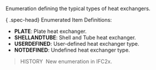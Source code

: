 ﻿Enumeration defining the typical types of heat exchangers.

{ .spec-head}
Enumerated Item Definitions:

* **PLATE**: Plate heat exchanger.
* **SHELLANDTUBE**: Shell and Tube heat exchanger.
* **USERDEFINED**: User-defined heat exchanger type.
* **NOTDEFINED**: Undefined heat exchanger type.

> HISTORY&nbsp; New enumeration in IFC2x.